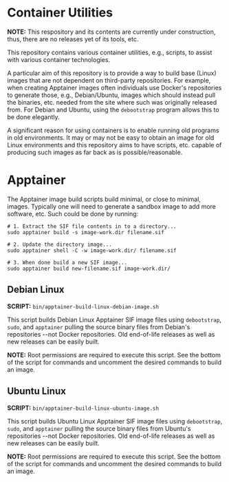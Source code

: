 # Container Utilities

__NOTE:__ This respository and its contents are currently under construction,
thus, there are no releases yet of its tools, etc.

This repository contains various container utilities, e.g., scripts, to
assist with various container technologies.

A particular aim of this repository is to provide a way to build base
(Linux) images that are not dependent on third-party repositories. For
example, when creating Apptainer images often individuals use Docker's
repositories to generate those, e.g., Debian/Ubuntu, images which should
instead pull the binaries, etc. needed from the site where such was
originally released from. For Debian and Ubuntu, using the `debootstrap`
program allows this to be done elegantly.

A significant reason for using containers is to enable running old programs in
old environments. It may or may not be easy to obtain an image for old
Linux environments and this repository aims to have scripts, etc. capable
of producing such images as far back as is possible/reasonable.


# Apptainer

The Apptainer image build scripts build minimal, or close to minimal,
images. Typically one will need to generate a sandbox image to add more
software, etc. Such could be done by running:

```
# 1. Extract the SIF file contents in to a directory...
sudo apptainer build -s image-work.dir filename.sif

# 2. Update the directory image...
sudo apptainer shell -C -w image-work.dir/ filename.sif

# 3. When done build a new SIF image...
sudo apptainer build new-filename.sif image-work.dir/
```

## Debian Linux

__SCRIPT:__ `bin/apptainer-build-linux-debian-image.sh`

This script builds Debian Linux Apptainer SIF image files using
`debootstrap`, `sudo`, and `apptainer` pulling the source binary files from
Debian's repositories --not Docker repositories. Old end-of-life releases as
well as new releases can be easily built.

__NOTE:__ Root permissions are required to execute this script. See the bottom
of the script for commands and uncomment the desired commands to build an
image.

## Ubuntu Linux

__SCRIPT:__ `bin/apptainer-build-linux-ubuntu-image.sh`

This script builds Ubuntu Linux Apptainer SIF image files using
`debootstrap`, `sudo`, and `apptainer` pulling the source binary files from
Ubuntu's repositories --not Docker repositories. Old end-of-life releases as
well as new releases can be easily built.

__NOTE:__ Root permissions are required to execute this script. See the bottom
of the script for commands and uncomment the desired commands to build an
image.
